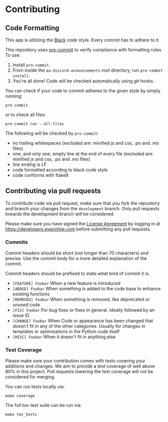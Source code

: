 # Contributing

## Code Formatting

This app is utilizing the [Black](https://black.readthedocs.io/en/stable/the_black_code_style.html)
code style. Every commit has to adhere to it.

This repository uses [pre-commit](https://github.com/pre-commit/pre-commit) to
verify compliance with formatting rules. To use:

1. Install `pre-commit`.
2. From inside the `aa-discord-announcements` root directory, run `pre-commit install`.
3. You're all done! Code will be checked automatically using git hooks.

You can check if your code to commit adheres to the given style by simply running:
```shell
pre-commit
```

or to check all files:
```shell
pre-commit run --all-files
```

The following will be checked by `pre-commit`:

- no trailing whitespaces (excluded are: minified js and css, .po and .mo files)
- one, and only one, empty line at the end of every file (excluded are: minified js and css, .po and .mo files)
- line ending is LF
- code formatted according to black code style
- code conforms with flake8


## Contributing via pull requests

To contribute code via pull request, make sure that you fork the repository and branch
your changes from the `development` branch. Only pull requests towards the development
branch will be considered.

Please make sure you have signed the [License Agreement](https://developers.eveonline.com/resource/license-agreement)
by logging in at https://developers.eveonline.com before submitting any pull requests.


### Commits

Commit headers should be short (not longer than 70 characters) and precise. Use
the commit body for a more detailed explanation of the commit.

Commit headers should be prefixed to state what kind of commit it is.

- `[FEATURE] Foobar` When a new feature is introduced
- `[ADDED] Foobar` When something is added to the code base to enhance existing
  functions
- `[REMOVED] Foobar` When something is removed, like deprecated or unused code
- `[FIX] Foobar` For bug fixes or fixes in general. Ideally followed by an issue ID
- `[CHANGE] Foobar` When Code or appearance has been changed that doesn't fit in any
  of the other categories. Usually for changes in templates or optimisations in the
  Python code itself
- `[MISC] Foobar` When it doesn't fit in anything else


### Test Coverage

Please make sure your contribution comes with tests covering your additions and
changes. We aim to provide a test coverage of well above 80% in this project. Pull
requests lowering the test coverage will not be considered for merging.

You can run tests locally via:
```shell
make coverage
```

The full tox-test suite can be run via:
```shell
make tox_tests
```
